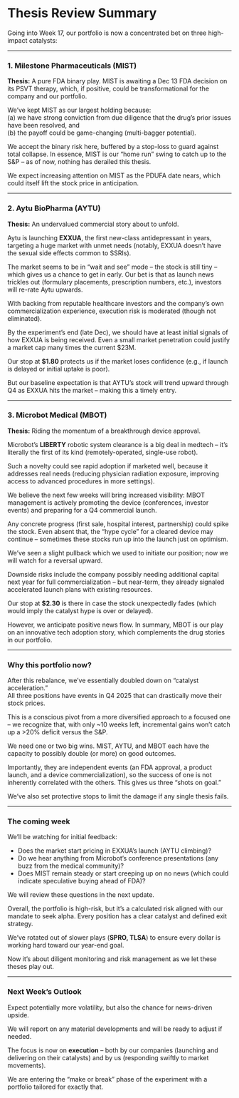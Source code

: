 # Thesis Review Summary

Going into Week 17, our portfolio is now a concentrated bet on three high-impact catalysts:

---

### 1. Milestone Pharmaceuticals (MIST)

**Thesis:** A pure FDA binary play. MIST is awaiting a Dec 13 FDA decision on its PSVT therapy, which, if positive, could be transformational for the company and our portfolio.  

We’ve kept MIST as our largest holding because:  
(a) we have strong conviction from due diligence that the drug’s prior issues have been resolved, and  
(b) the payoff could be game-changing (multi-bagger potential).  

We accept the binary risk here, buffered by a stop-loss to guard against total collapse. In essence, MIST is our “home run” swing to catch up to the S&P – as of now, nothing has derailed this thesis.  

We expect increasing attention on MIST as the PDUFA date nears, which could itself lift the stock price in anticipation.

---

### 2. Aytu BioPharma (AYTU)

**Thesis:** An undervalued commercial story about to unfold.  

Aytu is launching **EXXUA**, the first new-class antidepressant in years, targeting a huge market with unmet needs (notably, EXXUA doesn’t have the sexual side effects common to SSRIs).  

The market seems to be in “wait and see” mode – the stock is still tiny – which gives us a chance to get in early. Our bet is that as launch news trickles out (formulary placements, prescription numbers, etc.), investors will re-rate Aytu upwards.  

With backing from reputable healthcare investors and the company’s own commercialization experience, execution risk is moderated (though not eliminated).  

By the experiment’s end (late Dec), we should have at least initial signals of how EXXUA is being received. Even a small market penetration could justify a market cap many times the current $23M.  

Our stop at **$1.80** protects us if the market loses confidence (e.g., if launch is delayed or initial uptake is poor).  

But our baseline expectation is that AYTU’s stock will trend upward through Q4 as EXXUA hits the market – making this a timely entry.

---

### 3. Microbot Medical (MBOT)

**Thesis:** Riding the momentum of a breakthrough device approval.  

Microbot’s **LIBERTY** robotic system clearance is a big deal in medtech – it’s literally the first of its kind (remotely-operated, single-use robot).  

Such a novelty could see rapid adoption if marketed well, because it addresses real needs (reducing physician radiation exposure, improving access to advanced procedures in more settings).  

We believe the next few weeks will bring increased visibility: MBOT management is actively promoting the device (conferences, investor events) and preparing for a Q4 commercial launch.  

Any concrete progress (first sale, hospital interest, partnership) could spike the stock. Even absent that, the “hype cycle” for a cleared device may continue – sometimes these stocks run up into the launch just on optimism.  

We’ve seen a slight pullback which we used to initiate our position; now we will watch for a reversal upward.  

Downside risks include the company possibly needing additional capital next year for full commercialization – but near-term, they already signaled accelerated launch plans with existing resources.  

Our stop at **$2.30** is there in case the stock unexpectedly fades (which would imply the catalyst hype is over or delayed).  

However, we anticipate positive news flow. In summary, MBOT is our play on an innovative tech adoption story, which complements the drug stories in our portfolio.

---

### Why this portfolio now?

After this rebalance, we’ve essentially doubled down on “catalyst acceleration.”  
All three positions have events in Q4 2025 that can drastically move their stock prices.  

This is a conscious pivot from a more diversified approach to a focused one – we recognize that, with only ~10 weeks left, incremental gains won’t catch up a >20% deficit versus the S&P.  

We need one or two big wins. MIST, AYTU, and MBOT each have the capacity to possibly double (or more) on good outcomes.  

Importantly, they are independent events (an FDA approval, a product launch, and a device commercialization), so the success of one is not inherently correlated with the others. This gives us three “shots on goal.”  

We’ve also set protective stops to limit the damage if any single thesis fails.  

---

### The coming week

We’ll be watching for initial feedback:

- Does the market start pricing in EXXUA’s launch (AYTU climbing)?
- Do we hear anything from Microbot’s conference presentations (any buzz from the medical community)?
- Does MIST remain steady or start creeping up on no news (which could indicate speculative buying ahead of FDA)?

We will review these questions in the next update.  

Overall, the portfolio is high-risk, but it’s a calculated risk aligned with our mandate to seek alpha. Every position has a clear catalyst and defined exit strategy.  

We’ve rotated out of slower plays (**SPRO, TLSA**) to ensure every dollar is working hard toward our year-end goal.  

Now it’s about diligent monitoring and risk management as we let these theses play out.

---

### Next Week’s Outlook

Expect potentially more volatility, but also the chance for news-driven upside.  

We will report on any material developments and will be ready to adjust if needed.  

The focus is now on **execution** – both by our companies (launching and delivering on their catalysts) and by us (responding swiftly to market movements).  

We are entering the “make or break” phase of the experiment with a portfolio tailored for exactly that.
